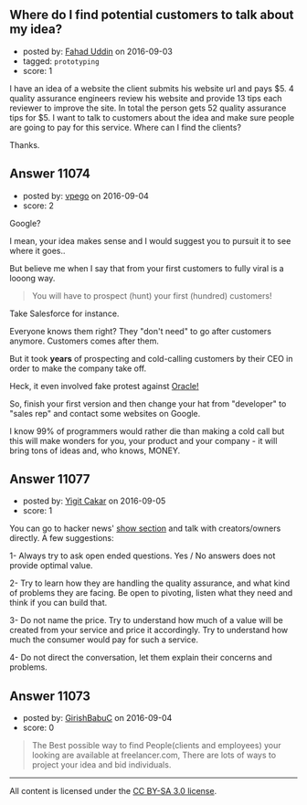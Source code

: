 ## Where do I find potential customers to talk about my idea?

- posted by: [Fahad Uddin](https://stackexchange.com/users/160083/fahad-uddin) on 2016-09-03
- tagged: `prototyping`
- score: 1

I have an idea of a website the client submits his website url and pays $5. 4 quality assurance engineers review his website and provide 13 tips each reviewer to improve the site. In total the person gets 52 quality assurance tips for $5. I want to talk to customers about the idea and make sure people are going to pay for this service. Where can I find the clients?

Thanks.


## Answer 11074

- posted by: [vpego](https://stackexchange.com/users/7073322/vpego) on 2016-09-04
- score: 2

<p>Google?</p>

<p>I mean, your idea makes sense and I would suggest you to pursuit it to see where it goes..</p>

<p>But believe me when I say that from your first customers to fully viral is a looong way.</p>

<blockquote>
  <p>You will have to prospect (hunt) your first (hundred) customers!</p>
</blockquote>

<p>Take Salesforce for instance.</p>

<p>Everyone knows them right? They "don't need" to go after customers anymore. Customers comes after them. </p>

<p>But it took <strong>years</strong> of prospecting and cold-calling customers by their CEO in order to make the company take off.</p>

<p>Heck, it even involved fake protest against <a href="http://www.businessinsider.com/marc-benioff-salesforcecom-chief-has-pulled-some-crazy-stunts-2012-3" rel="nofollow">Oracle!</a></p>

<p>So, finish your first version and then change your hat from "developer" to "sales rep" and contact some websites on Google.</p>

<p>I know 99% of programmers would rather die than making a cold call but this will make wonders for you, your product and your company - it will bring tons of ideas and, who knows, MONEY.</p>



## Answer 11077

- posted by: [Yigit Cakar](https://stackexchange.com/users/4989760/yigit-cakar) on 2016-09-05
- score: 1

<p>You can go to hacker news' <a href="https://news.ycombinator.com/show" rel="nofollow">show section</a> and talk with creators/owners directly. A few suggestions:</p>

<p>1- Always try to ask open ended questions. Yes / No answers does not provide optimal value.</p>

<p>2- Try to learn how they are handling the quality assurance, and what kind of problems they are facing. Be open to pivoting, listen what they need and think if you can build that. </p>

<p>3- Do not name the price. Try to understand how much of a value will be created from your service and price it accordingly. Try to understand how much the consumer would pay for such a service. </p>

<p>4- Do not direct the conversation, let them explain their concerns and problems. </p>



## Answer 11073

- posted by: [GirishBabuC](https://stackexchange.com/users/4092955/girishbabuc) on 2016-09-04
- score: 0

>The Best possible way to find People(clients and employees) your looking are available at freelancer.com, There are lots of ways to project your idea and bid individuals. 



---

All content is licensed under the [CC BY-SA 3.0 license](https://creativecommons.org/licenses/by-sa/3.0/).
